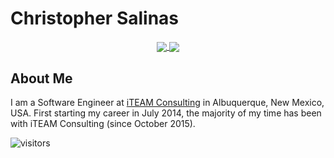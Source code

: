 # Christopher Salinas

<p align="center">
  <a href="https://github.com/anuraghazra/github-readme-stats">
    <img align="center" src="https://github-readme-stats.vercel.app/api?username=casjr13&count_private=true&show_icons=true&include_all_commits=true&theme=prussian" />
  </a>
  <a href="https://git.io/streak-stats">
    <img align="center" src="http://github-readme-streak-stats.herokuapp.com?user=casjr13&theme=prussian" />
  </a>
</p>

## About Me
I am a Software Engineer at [iTEAM Consulting](https://iteam.consulting/) in Albuquerque, New Mexico, USA. First starting my career in July 2014, the majority of my time has been with iTEAM Consulting (since October 2015).

![visitors](https://visitor-badge.laobi.icu/badge?page_id=casjr13.casjr13)
